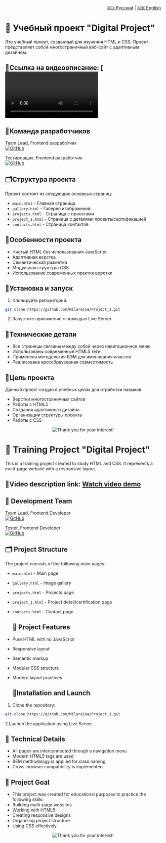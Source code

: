 <div align="right">
  <a href="#russian-version">🇷🇺 Русский</a> | <a href="#english-version">🇬🇧 English</a>
</div>

<div id="russian-version">
  
# 📘 Учебный проект "Digital Project"

Это учебный проект, созданный для изучения HTML и CSS. Проект представляет собой многостраничный веб-сайт с адаптивным дизайном.

🔗Ссылка на видеоописание:  [![Watch demo](https://github.com/Milareina/Project_1/raw/master/assets/demo_project.mp4)
---

## 👥Команда разработчиков
Team Lead, Frontend разработчик </br>
[![GitHub](https://img.shields.io/badge/GitHub-Milareina-181717?style=for-the-badge&logo=github)](https://github.com/Milareina) 

Тестировщик, Frontend разработчик </br>
[![GitHub](https://img.shields.io/badge/GitHub-Olya7me-181717?style=for-the-badge&logo=github)](https://github.com/Olya7me) 


## 🗂Структура проекта

Проект состоит из следующих основных страниц:
- `main.html` - Главная страница
- `gallery.html` - Галерея изображений
- `projects.html` - Страница с проектами
- `project_1.html` - Страница с деталями проекта/сертификацией
- `contacts.html` - Страница контактов


## 🌟Особенности проекта

- Чистый HTML без использования JavaScript
- Адаптивная верстка
- Семантическая разметка
- Модульная структура CSS
- Использование современных практик верстки

## 🚀Установка и запуск

1. Клонируйте репозиторий:
```bash
git clone https://github.com/Milareina/Project_1.git
```
2. Запустите приложение с помощью Live Server.

## 🧰Технические детали

- Все страницы связаны между собой через навигационное меню
- Использованы современные HTML5 теги
- Применена методология БЭМ для именования классов
- Реализована кроссбраузерная совместимость

## 🎯Цель проекта

Данный проект создан в учебных целях для отработки навыков:
- Верстки многостраничных сайтов
- Работы с HTML5
- Создания адаптивного дизайна
- Организации структуры проекта
- Работы с CSS

<p align="center">
  <img src="https://readme-typing-svg.demolab.com?font=Fira+Code&pause=1500&color=5A03FC&center=true&vCenter=true&width=600&lines=Thank+you+for+your+interest!" alt="Thank you for your interest!" />
</p>
  </div>






  <div id="english-version">

# 📘  Training Project "Digital Project"

This is a training project created to study HTML and CSS. It represents a multi-page website with a responsive layout.

🔗Video description link:  [Watch video demo](https://github.com/Milareina/Project_1/raw/master/assets/demo_project.mp4)
---

## 👥 Development Team

Team Lead, Frontend Developer </br>
[![GitHub](https://img.shields.io/badge/GitHub-Milareina-181717?style=for-the-badge&logo=github)](https://github.com/Milareina)  

Tester, Frontend Developer </br>
[![GitHub](https://img.shields.io/badge/GitHub-Olya7me-181717?style=for-the-badge&logo=github)](https://github.com/Olya7me)  

## 🗂 Project Structure

The project consists of the following main pages:
- `main.html` - Main page  
- `gallery.html` - Image gallery  
- `projects.html` - Projects page  
- `project_1.html` - Project detail/certification page  
- `contacts.html` - Contact page

  ## 🌟 Project Features

- Pure HTML with no JavaScript  
- Responsive layout  
- Semantic markup  
- Modular CSS structure  
- Modern layout practices

  ##  🚀Installation and Launch
1. Clone the repository:
```bash
git clone https://github.com/Milareina/Project_1.git
```
2.Launch the application using Live Server.

## 🧰 Technical Details
- All pages are interconnected through a navigation menu
- Modern HTML5 tags are used
- BEM methodology is applied for class naming
- Cross-browser compatibility is implemented

## 🎯 Project Goal
- This project was created for educational purposes to practice the following skills:
- Building multi-page websites
- Working with HTML5
- Creating responsive designs
- Organizing project structure
- Using CSS effectively

 <p align="center">
  <img src="https://readme-typing-svg.demolab.com?font=Fira+Code&pause=1500&color=5A03FC&center=true&vCenter=true&width=600&lines=Thank+you+for+your+interest!" alt="Thank you for your interest!" />
</p>
</div>




